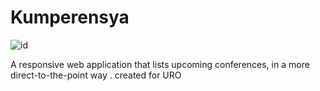 # Kumperensya
![id](https://drive.google.com/open?id=0B-HPOmKexAcsSi1WM1NaQmJmSVU "A Conference Listing Application")

A responsive web application that lists upcoming conferences, in a more direct-to-the-point way . created for URO
